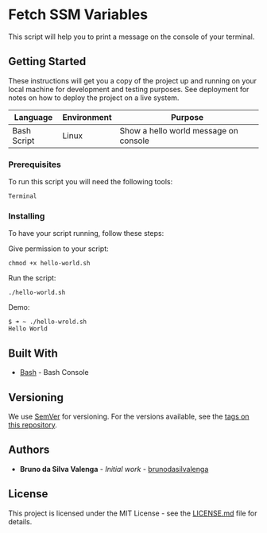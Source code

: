# Fetch SSM Variables

This script will help you to print a message on the console of your terminal.

## Getting Started

These instructions will get you a copy of the project up and running on your local machine for development and testing purposes. See deployment for notes on how to deploy the project on a live system.

|Language|Environment|Purpose
|--|--|--|
|Bash Script|Linux|Show a hello world message on console

### Prerequisites

To run this script you will need the following tools:

```
Terminal
```

### Installing

To have your script running, follow these steps:


Give permission to your script:

```
chmod +x hello-world.sh
```

Run the script:

```
./hello-world.sh
```

Demo:

```
$ ➜ ~ ./hello-wrold.sh
Hello World
```


## Built With

* [Bash]([https://www.gnu.org/software/bash/](https://www.gnu.org/software/bash/)) - Bash Console


## Versioning

We use [SemVer](http://semver.org/) for versioning. For the versions available, see the [tags on this repository](https://github.com/DNXLabs/tools-box/tags). 

## Authors

* **Bruno da Silva Valenga** - *Initial work* - [brunodasilvalenga](https://github.com/brunodasilvalenga)

## License

This project is licensed under the MIT License - see the [LICENSE.md](LICENSE.md) file for details.

